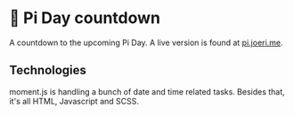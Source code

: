 # 🥧 Pi Day countdown
A countdown to the upcoming Pi Day. A live version is found at [pi.joeri.me](https://pi.joeri.me).

## Technologies
moment.js is handling a bunch of date and time related tasks. Besides that, it's all HTML, Javascript and SCSS.
